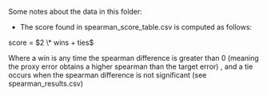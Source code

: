 Some notes about the data in this folder:

- The score found in spearman_score_table.csv is computed as follows:

score = $2 \* wins + ties$

Where a win is any time the spearman difference is greater than 0 (meaning the proxy error obtains a higher spearman than the target error) , and a tie occurs when the spearman difference is not significant (see spearman_results.csv)
